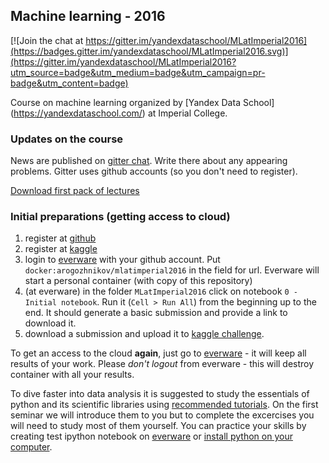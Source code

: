## Machine learning - 2016 

[![Join the chat at https://gitter.im/yandexdataschool/MLatImperial2016](https://badges.gitter.im/yandexdataschool/MLatImperial2016.svg)](https://gitter.im/yandexdataschool/MLatImperial2016?utm_source=badge&utm_medium=badge&utm_campaign=pr-badge&utm_content=badge)

Course on machine learning organized by [Yandex Data School] (https://yandexdataschool.com/) at Imperial College.

### Updates on the course

News are published on [gitter chat](https://gitter.im/yandexdataschool/MLatImperial2016).
Write there about any appearing problems. Gitter uses github accounts (so you don't need to register).

[Download first pack of lectures](https://yadi.sk/d/o6PNHUjmnjh9E)

### Initial preparations (getting access to cloud)

1. register at [github](https://github.com/)
2. register at [kaggle](https://www.kaggle.com/)
3. login to [everware](https://everware.rep.school.yandex.net/) with your github account. 
   Put `docker:arogozhnikov/mlatimperial2016` in the field for url.
   Everware will start a personal container (with copy of this repository)
4. (at everware) in the folder `MLatImperial2016` click on notebook `0 - Initial notebook`. 
   Run it (`Cell > Run All`) from the beginning up to the end. 
   It should generate a basic submission and provide a link to download it.
6. download a submission and upload it to [kaggle challenge](https://inclass.kaggle.com/c/sms-spam-classification).

To get an access to the cloud **again**, just go to [everware](https://everware.rep.school.yandex.net/) - it will keep all results of your work. Please *don't logout* from everware - this will destroy container with all your results.


To dive faster into data analysis it is suggested to study the essentials of python and its scientific libraries using  [recommended tutorials](https://github.com/yandexdataschool/MLatImperial2016/wiki#tutorials). On the first seminar we will introduce them to you but to complete the excercises you will need to study most of them yourself. You can practice your skills by creating test ipython notebook on [everware](https://everware.rep.school.yandex.net/) or [install python on your computer](https://github.com/yandexdataschool/MLatImperial2016/wiki#install-python-on-your-computer).
